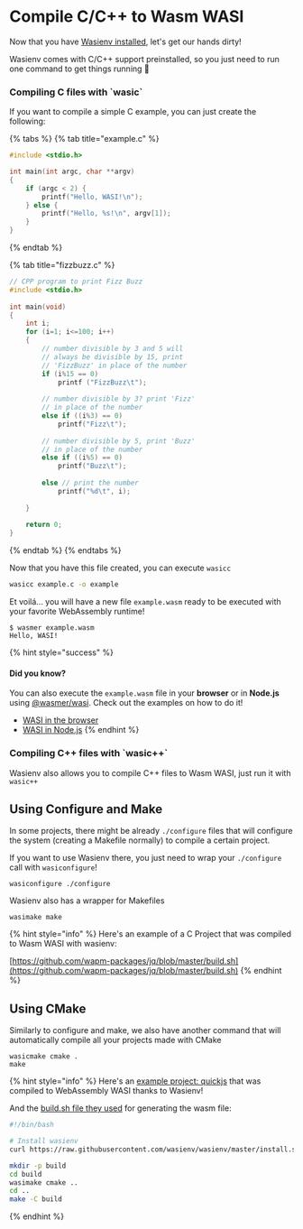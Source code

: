 # Compile C/C++ to Wasm WASI

Now that you have [Wasienv installed](getting-started.md), let's get our hands dirty!

Wasienv comes with C/C++ support preinstalled, so you just need to run one command to get things running 🙂

### Compiling C files with \`wasic\`

If you want to compile a simple C example, you can just create the following:

{% tabs %}
{% tab title="example.c" %}
```c
#include <stdio.h>

int main(int argc, char **argv)
{
    if (argc < 2) {
        printf("Hello, WASI!\n");
    } else {
        printf("Hello, %s!\n", argv[1]);
    }
}
```
{% endtab %}

{% tab title="fizzbuzz.c" %}
```c
// CPP program to print Fizz Buzz 
#include <stdio.h> 
  
int main(void) 
{ 
    int i; 
    for (i=1; i<=100; i++) 
    { 
        // number divisible by 3 and 5 will 
        // always be divisible by 15, print  
        // 'FizzBuzz' in place of the number 
        if (i%15 == 0)         
            printf ("FizzBuzz\t");     
          
        // number divisible by 3? print 'Fizz' 
        // in place of the number 
        else if ((i%3) == 0)     
            printf("Fizz\t");                  
          
        // number divisible by 5, print 'Buzz'   
        // in place of the number 
        else if ((i%5) == 0)                        
            printf("Buzz\t");                  
      
        else // print the number             
            printf("%d\t", i);                  
  
    } 
  
    return 0; 
}
```
{% endtab %}
{% endtabs %}

Now that you have this file created, you can execute `wasicc`

```bash
wasicc example.c -o example
```

Et voilá... you will have a new file `example.wasm` ready to be executed with your favorite WebAssembly runtime!

```text
$ wasmer example.wasm
Hello, WASI!
```

{% hint style="success" %}
#### Did you know?

You can also execute the `example.wasm` file in your **browser** or in **Node.js** using [@wasmer/wasi](../../integrations/js/wasi/). Check out the examples on how to do it!

* [WASI in the browser](../../integrations/js/wasi/browser/examples/hello-world.md)
* [WASI in Node.js](../../integrations/js/wasi/server/examples/hello-world.md)
{% endhint %}

### Compiling C++ files with \`wasic++\`

Wasienv also allows you to compile C++ files to Wasm WASI, just run it with `wasic++`

## Using Configure and Make

In some projects, there might be already `./configure` files that will configure the system \(creating a Makefile normally\) to compile a certain project.

If you want to use Wasienv there, you just need to wrap your `./configure` call with `wasiconfigure`!

```text
wasiconfigure ./configure
```

Wasienv also has a wrapper for Makefiles

```text
wasimake make
```

{% hint style="info" %}
Here's an example of a C Project that was compiled to Wasm WASI with wasienv:

[https://github.com/wapm-packages/jq/blob/master/build.sh](https://github.com/wapm-packages/jq/blob/master/build.sh)
{% endhint %}

## Using CMake

Similarly to configure and make, we also have another command that will automatically compile all your projects made with CMake

```text
wasicmake cmake .
make
```

{% hint style="info" %}
Here's an [example project: quickjs](https://github.com/saghul/wasi-lab/tree/master/qjs-wasi) that was compiled to WebAssembly WASI thanks to Wasienv!

And the [build.sh file they used](https://github.com/saghul/wasi-lab/blob/master/qjs-wasi/build.sh) for generating the wasm file:

```bash
#!/bin/bash

# Install wasienv
curl https://raw.githubusercontent.com/wasienv/wasienv/master/install.sh | sh

mkdir -p build
cd build
wasimake cmake ..
cd ..
make -C build
```
{% endhint %}

